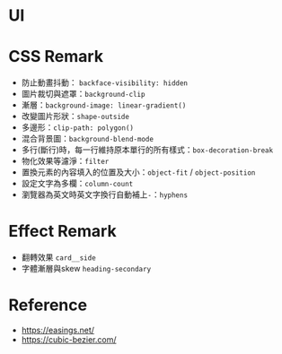 # UI

# CSS Remark

- 防止動畫抖動： `backface-visibility: hidden`
- 圖片裁切與遮罩：`background-clip`
- 漸層：`background-image: linear-gradient()`
- 改變圖片形狀：`shape-outside`
- 多邊形：`clip-path: polygon()`
- 混合背景圖：`background-blend-mode`
- 多行(斷行)時，每一行維持原本單行的所有樣式：`box-decoration-break`
- 物化效果等濾淨：`filter`
- 置換元素的內容填入的位置及大小：`object-fit` / `object-position`
- 設定文字為多欄：`column-count`
- 瀏覽器為英文時英文字換行自動補上`-`：`hyphens`

# Effect Remark
- 翻轉效果 `card__side`
- 字體漸層與skew `heading-secondary`

# Reference
- https://easings.net/
- https://cubic-bezier.com/